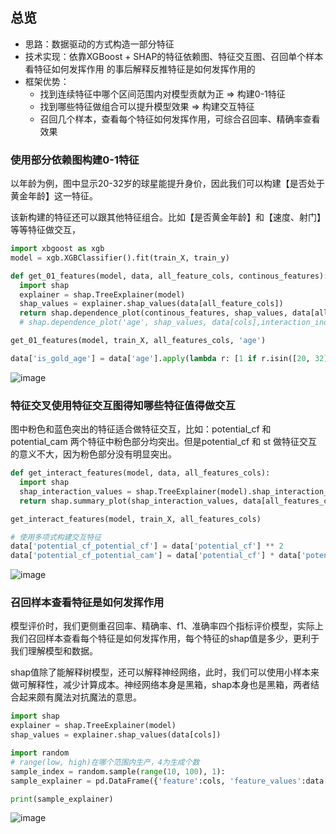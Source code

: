 
## 总览
* 思路：数据驱动的方式构造一部分特征
* 技术实现：依靠XGBoost + SHAP的特征依赖图、特征交互图、召回单个样本看特征如何发挥作用
的事后解释反推特征是如何发挥作用的
* 框架优势：
  * 找到连续特征中哪个区间范围内对模型贡献为正 => 构建0-1特征
  * 找到哪些特征做组合可以提升模型效果 => 构建交互特征
  * 召回几个样本，查看每个特征如何发挥作用，可综合召回率、精确率查看效果


### 使用部分依赖图构建0-1特征
以年龄为例，图中显示20-32岁的球星能提升身价，因此我们可以构建【是否处于黄金年龄】这一特征。

该新构建的特征还可以跟其他特征组合。比如【是否黄金年龄】和【速度、射门】等等特征做交互，

```python 
import xbgoost as xgb
model = xgb.XGBClassifier().fit(train_X, train_y)

def get_01_features(model, data, all_feature_cols, continous_features):  
  import shap
  explainer = shap.TreeExplainer(model)
  shap_values = explainer.shap_values(data[all_feature_cols])
  return shap.dependence_plot(continous_features, shap_values, data[all_feature_cols],interaction_index=None, show=True)
  # shap.dependence_plot('age', shap_values, data[cols],interaction_index=None, show=True)

get_01_features(model, train_X, all_features_cols, 'age')

data['is_gold_age'] = data['age'].apply(lambda r: [1 if r.isin([20, 32]) else 0])

```
![image](https://user-images.githubusercontent.com/68730894/115808595-51e68200-a41d-11eb-9098-0ac1ee9ebc80.png)



### 特征交叉使用特征交互图得知哪些特征值得做交互
图中粉色和蓝色突出的特征适合做特征交互，比如：potential_cf 和 potential_cam 两个特征中粉色部分均突出。但是potential_cf 和 st 做特征交互的意义不大，因为粉色部分没有明显突出。
```python 
def get_interact_features(model, data, all_features_cols):
  import shap
  shap_interaction_values = shap.TreeExplainer(model).shap_interaction_values(data[all_features_cols])
  return shap.summary_plot(shap_interaction_values, data[all_features_cols], max_display=10) # max_display是展示top-k几个特征的效果

get_interact_features(model, train_X, all_features_cols)

# 使用多项式构建交互特征
data['potential_cf_potential_cf'] = data['potential_cf'] ** 2
data['potential_cf_potential_cam'] = data['potential_cf'] * data['potential_cam']

```
![image](https://user-images.githubusercontent.com/68730894/115808176-932a6200-a41c-11eb-801a-ba61d8d3685c.png)


### 召回样本查看特征是如何发挥作用
模型评价时，我们更侧重召回率、精确率、f1、准确率四个指标评价模型，实际上我们召回样本查看每个特征是如何发挥作用，每个特征的shap值是多少，更利于我们理解模型和数据。

shap值除了能解释树模型，还可以解释神经网络，此时，我们可以使用小样本来做可解释性，减少计算成本。神经网络本身是黑箱，shap本身也是黑箱，两者结合起来颇有魔法对抗魔法的意思。

```python 
import shap
explainer = shap.TreeExplainer(model)
shap_values = explainer.shap_values(data[cols])

import random
# range(low, high)在哪个范围内生产，4为生成个数
sample_index = random.sample(range(10, 100), 1):
sample_explainer = pd.DataFrame({'feature':cols, 'feature_values':data[cols].iloc[sample_index].values, 'shap_value':shap_values[j]})

print(sample_explainer)
```
![image](https://user-images.githubusercontent.com/68730894/115810365-62e4c280-a420-11eb-930e-3e0e1ca7ca27.png)
